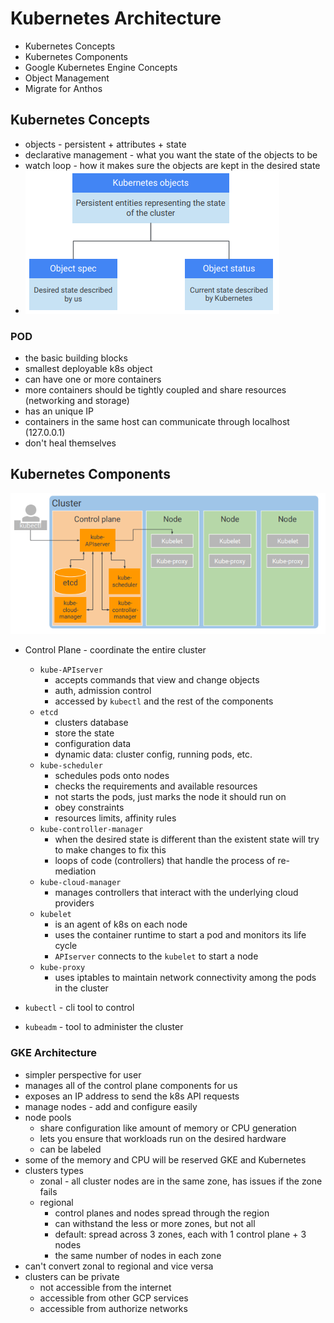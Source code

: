 # Kubernetes Architecture

- Kubernetes Concepts
- Kubernetes Components
- Google Kubernetes Engine Concepts
- Object Management
- Migrate for Anthos


## Kubernetes Concepts
- objects - persistent + attributes + state
- declarative management - what you want the state of the objects to be
- watch loop - how it makes sure the objects are kept in the desired state
- ![](media/k8s_objects.png)

### POD 
- the basic building blocks
- smallest deployable k8s object
- can have one or more containers
- more containers should be tightly coupled and share resources (networking and storage)
- has an unique IP
- containers in the same host can communicate through localhost (127.0.0.1)
- don't heal themselves

## Kubernetes Components

![](media/k8s_architecture.png)
- Control Plane - coordinate the entire cluster
    - `kube-APIserver`
        - accepts commands that view and change objects
        - auth, admission control
        - accessed by `kubectl` and the rest of the components
    - `etcd`
        - clusters database
        - store the state
        - configuration data
        - dynamic data: cluster config, running pods, etc.
    - `kube-scheduler`
        - schedules pods onto nodes
        - checks the requirements and available resources
        - not starts the pods, just marks the node it should run on
        - obey constraints
        - resources limits, affinity rules
    - `kube-controller-manager`
        - when the desired state is different than the existent state will try to make changes to fix this
        - loops of code (controllers) that handle the process of re-mediation
    - `kube-cloud-manager`
        - manages controllers that interact with the underlying cloud providers
    - `kubelet`
        - is an agent of k8s on each node
        - uses the container runtime to start a pod and monitors its life cycle
        - `APIserver` connects to the `kubelet` to start a node
    - `kube-proxy`
        - uses iptables to maintain network connectivity among the pods in the cluster

- `kubectl` - cli tool to control
- `kubeadm` - tool to administer the cluster

### GKE Architecture
- simpler perspective for user
- manages all of the control plane components for us
- exposes an IP address to send the k8s API requests
- manage nodes - add and configure easily
- node pools 
    - share configuration like amount of memory or CPU generation
    - lets you ensure that workloads run on the desired hardware
    - can be labeled
- some of the memory and CPU will be reserved GKE and Kubernetes
- clusters types
    - zonal - all cluster nodes  are in the same zone, has issues if the zone fails
    - regional
        - control planes and nodes spread through the region
        - can withstand the less or more zones, but not all
        - default: spread across 3 zones, each with 1 control plane + 3 nodes
        - the same number of nodes in each zone
- can't convert zonal to regional and vice versa
- clusters can be private
    - not accessible from the internet
    - accessible from other GCP services
    - accessible from authorize networks
